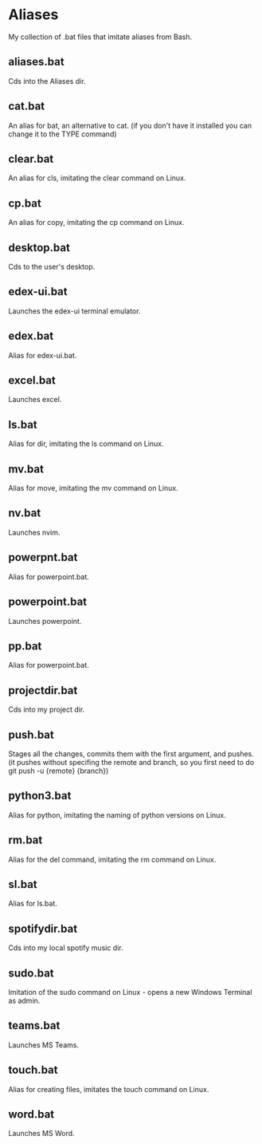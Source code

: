 # Aliases
My collection of .bat files that imitate aliases from Bash.

## aliases.bat
Cds into the Aliases dir.

## cat.bat
An alias for bat, an alternative to cat. (if you don't have it installed you can change it to the TYPE command)

## clear.bat
An alias for cls, imitating the clear command on Linux.

## cp.bat
An alias for copy, imitating the cp command on Linux.

## desktop.bat
Cds to the user's desktop.

## edex-ui.bat
Launches the edex-ui terminal emulator.

## edex.bat
Alias for edex-ui.bat.

## excel.bat
Launches excel.

## ls.bat
Alias for dir, imitating the ls command on Linux.

## mv.bat
Alias for move, imitating the mv command on Linux.

## nv.bat
Launches nvim.

## powerpnt.bat
Alias for powerpoint.bat.

## powerpoint.bat
Launches powerpoint.

## pp.bat
Alias for powerpoint.bat.

## projectdir.bat
Cds into my project dir.

## push.bat
Stages all the changes, commits them with the first argument, and pushes. (it pushes without specifing the remote and branch, so you first need to do git push -u {remote} {branch})

## python3.bat
Alias for python, imitating the naming of python versions on Linux.

## rm.bat
Alias for the del command, imitating the rm command on Linux.

## sl.bat
Alias for ls.bat.

## spotifydir.bat
Cds into my local spotify music dir.

## sudo.bat
Imitation of the sudo command on Linux - opens a new Windows Terminal as admin.

## teams.bat
Launches MS Teams.

## touch.bat
Alias for creating files, imitates the touch command on Linux.

## word.bat
Launches MS Word.
